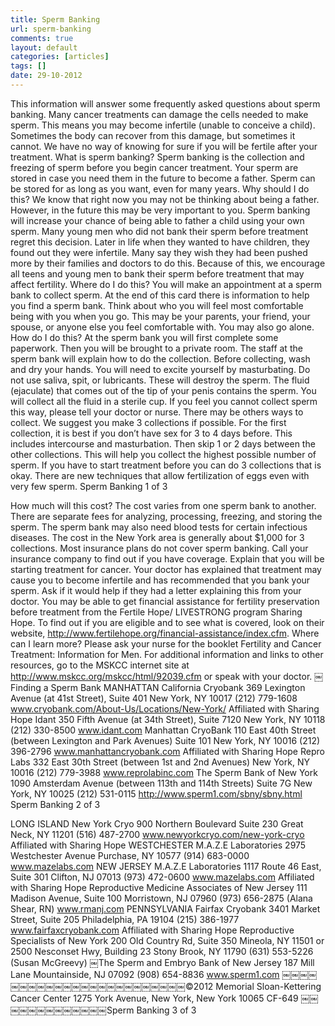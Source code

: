 ```yaml
---
title: Sperm Banking
url: sperm-banking
comments: true
layout: default
categories: [articles]
tags: []
date: 29-10-2012
---
```

This information will answer some frequently asked questions about sperm banking.
Many cancer treatments can damage the cells needed to make sperm. This means you may become infertile (unable to conceive a child). Sometimes the body can recover from this damage, but sometimes it cannot. We have no way of knowing for sure if you will be fertile after your treatment.
What is sperm banking?
Sperm banking is the collection and freezing of sperm before you begin cancer treatment. Your sperm are stored in case you need them in the future to become a father. Sperm can be stored for as long as you want, even for many years.
Why should I do this?
We know that right now you may not be thinking about being a father. However, in the future this may be very important to you. Sperm banking will increase your chance of being able to father a child using your own sperm.
Many young men who did not bank their sperm before treatment regret this decision. Later in life when they wanted to have children, they found out they were infertile. Many say they wish they had been pushed more by their families and doctors to do this. Because of this, we encourage all teens and young men to bank their sperm before treatment that may affect fertility.
Where do I do this?
You will make an appointment at a sperm bank to collect sperm. At the end of this card there is information to help you find a sperm bank. Think about who you will feel most comfortable being with you when you go. This may be your parents, your friend, your spouse, or anyone else you feel comfortable with. You may also go alone.
How do I do this?
At the sperm bank you will first complete some paperwork. Then you will be brought to a private room. The staff at the sperm bank will explain how to do the collection.
Before collecting, wash and dry your hands. You will need to excite yourself by masturbating. Do not use saliva, spit, or lubricants. These will destroy the sperm. The fluid (ejaculate) that comes out of the tip of your penis contains the sperm. You will collect all the fluid in a sterile cup. If you feel you cannot collect sperm this way, please tell your doctor or nurse. There may be others ways to collect.
We suggest you make 3 collections if possible. For the first collection, it is best if you don’t have sex for 3 to 4 days before. This includes intercourse and masturbation. Then skip 1 or 2 days between the other collections. This will help you collect the highest possible number of sperm.
If you have to start treatment before you can do 3 collections that is okay. There are new techniques that allow fertilization of eggs even with very few sperm.
Sperm Banking 1 of 3

How much will this cost?
The cost varies from one sperm bank to another. There are separate fees for analyzing, processing, freezing, and storing the sperm. The sperm bank may also need blood tests for certain infectious diseases. The cost in the New York area is generally about $1,000 for 3 collections.
Most insurance plans do not cover sperm banking. Call your insurance company to find out if you have coverage. Explain that you will be starting treatment for cancer. Your doctor has explained that treatment may cause you to become infertile and has recommended that you bank your sperm. Ask if it would help if they had a letter explaining this from your doctor.
You may be able to get financial assistance for fertility preservation before treatment from the Fertile Hope/ LIVESTRONG program Sharing Hope. To find out if you are eligible and to see what is covered, look on their website, http://www.fertilehope.org/financial-assistance/index.cfm.
Where can I learn more?
Please ask your nurse for the booklet Fertility and Cancer Treatment: Information for Men. For additional information and links to other resources, go to the MSKCC internet site at http://www.mskcc.org/mskcc/html/92039.cfm or speak with your doctor.
￼Finding a Sperm Bank
MANHATTAN
California Cryobank
369 Lexington Avenue
(at 41st Street), Suite 401
New York, NY 10017
(212) 779-1608 www.cryobank.com/About-Us/Locations/New-York/ Affiliated with Sharing Hope
Idant
350 Fifth Avenue
(at 34th Street), Suite 7120 New York, NY 10118 (212) 330-8500 www.idant.com
Manhattan CryoBank
110 East 40th Street
(between Lexington and Park Avenues) Suite 101
New York, NY 10016
(212) 396-2796 www.manhattancryobank.com Affiliated with Sharing Hope
Repro Labs
332 East 30th Street
(between 1st and 2nd Avenues) New York, NY 10016
(212) 779-3988 www.reprolabinc.com
The Sperm Bank of New York
1090 Amsterdam Avenue
(between 113th and 114th Streets)
Suite 7G
New York, NY 10025
(212) 531-0115 http://www.sperm1.com/sbny/sbny.html
Sperm Banking
2 of 3

LONG ISLAND
New York Cryo
900 Northern Boulevard
Suite 230
Great Neck, NY 11201
(516) 487-2700 www.newyorkcryo.com/new-york-cryo Affiliated with Sharing Hope
WESTCHESTER
M.A.Z.E Laboratories
2975 Westchester Avenue Purchase, NY 10577 (914) 683-0000 www.mazelabs.com
NEW JERSEY
M.A.Z.E Laboratories
1117 Route 46 East, Suite 301 Clifton, NJ 07013
(973) 472-0600 www.mazelabs.com
Affiliated with Sharing Hope
Reproductive Medicine Associates of New Jersey
111 Madison Avenue, Suite 100 Morristown, NJ 07960
(973) 656-2875 (Alana Shear, RN) www.rmanj.com
PENNSYLVANIA
Fairfax Cryobank
3401 Market Street, Suite 205 Philadelphia, PA 19104
(215) 386-1977 www.fairfaxcryobank.com Affiliated with Sharing Hope
Reproductive Specialists
of New York
200 Old Country Rd, Suite 350 Mineola, NY 11501
or 2500 Nesconset Hwy, Building 23 Stony Brook, NY 11790
(631) 553-5226 (Susan McGreevy)
￼The Sperm and Embryo Bank of New Jersey
187 Mill Lane
Mountainside, NJ 07092
(908) 654-8836 www.sperm1.com
￼￼￼￼￼￼￼￼￼￼￼￼￼￼￼￼￼￼￼￼￼￼￼￼©2012 Memorial Sloan-Kettering Cancer Center 1275 York Avenue, New York, New York 10065 CF-649
￼￼￼￼￼￼￼￼￼￼￼￼￼Sperm Banking
3 of 3
